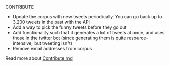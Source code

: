 CONTRIBUTE


- Update the corpus with new tweets periodically. You can go back up to 3,200 tweets in the past with the API
- Add a way to pick the funny tweets before they go out
- Add functionality such that it generates a lot of tweets at once, and uses those in the twitter bot (since generating them is quite resource-intensive, but tweeting isn't)
- Remove email addresses from corpus


Read more about [Contribute.md](http://contribute.md/)